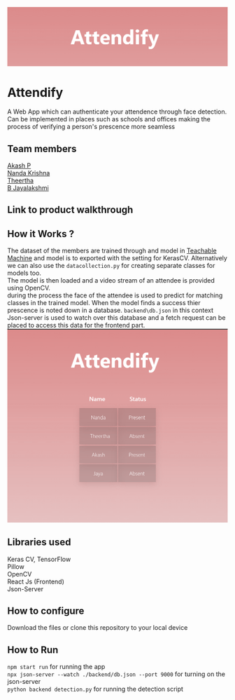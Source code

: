 
![1](screenshots/1.png)



# Attendify
A Web App which can authenticate your attendence through face detection. Can be implemented in places such as schools and offices making the process of verifying a person's prescence more seamless

## Team members
[Akash P](https://github.com/FrostyCake47) <br />
[Nanda Krishna](https://github.com/frostyscupcake) <br />
[Theertha](https://github.com/Aquabenedicta) <br />
[B Jayalakshmi](https://github.com/BJayalakshmi) <br />

## Link to product walkthrough

## How it Works ?

The dataset of the members are trained through and model in [Teachable Machine](https://teachablemachine.withgoogle.com/train/image) and model is to exported with the setting for KerasCV. Alternatively we can also use the ```datacollection.py``` for creating separate classes for models too. <br/>
The model is then loaded and a video stream of an attendee is provided using OpenCV. <br/>
during the process the face of the attendee is used to predict for matching classes in the trained model. When the model finds a success thier prescence is noted down in a database. `backend\db.json` in this context <br/>
Json-server is used to watch over this database and a fetch request can be placed to access this data for the frontend part.
![Attendify](Attendify.png)

## Libraries used

Keras CV, TensorFlow<br />
Pillow<br />
OpenCV<br />
React Js (Frontend)<br />
Json-Server<br />

## How to configure
Download the files or clone this repository to your local device

## How to Run
```npm start run``` for running the app <br />
```npx json-server --watch ./backend/db.json --port 9000``` for turning on the json-server<br />
```python backend detection.py``` for running the detection script<br />
